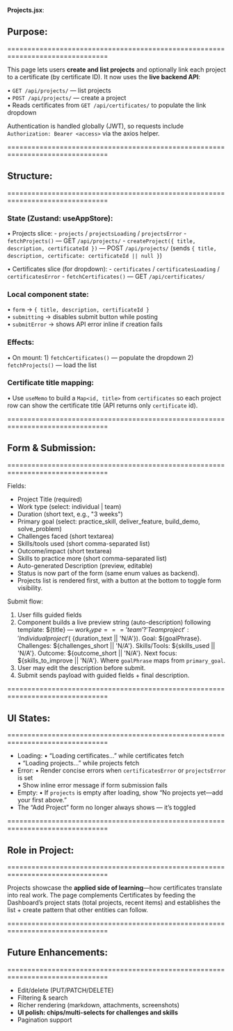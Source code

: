 **Projects.jsx**:

## Purpose:
===============================================================================

This page lets users **create and list projects** and optionally link each project
to a certificate (by certificate ID). It now uses the **live backend API**:

  • `GET /api/projects/` — list projects  
  • `POST /api/projects/` — create a project  
  • Reads certificates from `GET /api/certificates/` to populate the link dropdown

Authentication is handled globally (JWT), so requests include
`Authorization: Bearer <access>` via the axios helper.

===============================================================================

## Structure:
===============================================================================

### State (Zustand: useAppStore):
  • Projects slice:
    - `projects` / `projectsLoading` / `projectsError`
    - `fetchProjects()` — GET `/api/projects/`
    - `createProject({ title, description, certificateId })` — POST `/api/projects/`
      (sends `{ title, description, certificate: certificateId || null }`)

  • Certificates slice (for dropdown):
    - `certificates` / `certificatesLoading` / `certificatesError`
    - `fetchCertificates()` — GET `/api/certificates/`

### Local component state:
  • `form` → `{ title, description, certificateId }`  
  • `submitting` → disables submit button while posting  
  • `submitError` → shows API error inline if creation fails

### Effects:
  • On mount:
    1) `fetchCertificates()` — populate the dropdown
    2) `fetchProjects()` — load the list

### Certificate title mapping:
  • Use `useMemo` to build a `Map<id, title>` from `certificates` so each project row
    can show the certificate title (API returns only `certificate` id).

===============================================================================

## Form & Submission:
===============================================================================

Fields:
  - Project Title (required)
  - Work type (select: individual | team)
  - Duration (short text, e.g., "3 weeks")
  - Primary goal (select: practice_skill, deliver_feature, build_demo, solve_problem)
  - Challenges faced (short textarea)
  - Skills/tools used (short comma-separated list)
  - Outcome/impact (short textarea)
  - Skills to practice more (short comma-separated list)
  - Auto-generated Description (preview, editable)
  - Status is now part of the form (same enum values as backend).
  - Projects list is rendered first, with a button at the bottom to toggle form visibility.

Submit flow:
  1. User fills guided fields
  2. Component builds a live preview string (auto-description) following template:
      ${title} — ${work_type === 'team' ? 'Team project' : 'Individual project'} (~${duration_text || 'N/A'}).
      Goal: ${goalPhrase}.
      Challenges: ${challenges_short || 'N/A'}.
      Skills/Tools: ${skills_used || 'N/A'}.
      Outcome: ${outcome_short || 'N/A'}.
      Next focus: ${skills_to_improve || 'N/A'}.
      Where `goalPhrase` maps from `primary_goal`.
  3. User may edit the description before submit.
  4. Submit sends payload with guided fields + final description.

===============================================================================

## UI States:
===============================================================================

- Loading:
    • “Loading certificates…” while certificates fetch  
    • “Loading projects…” while projects fetch  
- Error:
    • Render concise errors when `certificatesError` or `projectsError` is set  
    • Show inline error message if form submission fails  
- Empty:
    • If `projects` is empty after loading, show “No projects yet—add your first above.”
- The “Add Project” form no longer always shows — it’s toggled

===============================================================================

## Role in Project:
===============================================================================

Projects showcase the **applied side of learning**—how certificates translate into
real work. The page complements Certificates by feeding the Dashboard’s project
stats (total projects, recent items) and establishes the list + create pattern
that other entities can follow.

===============================================================================

## Future Enhancements:
===============================================================================

- Edit/delete (PUT/PATCH/DELETE)  
- Filtering & search  
- Richer rendering (markdown, attachments, screenshots)  
- **UI polish: chips/multi-selects for challenges and skills**  
- Pagination support  
